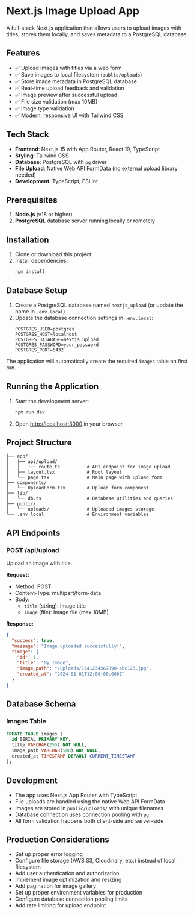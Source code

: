 # Next.js Image Upload App

A full-stack Next.js application that allows users to upload images with titles, stores them locally, and saves metadata to a PostgreSQL database.

## Features

- ✅ Upload images with titles via a web form
- ✅ Save images to local filesystem (`public/uploads`)
- ✅ Store image metadata in PostgreSQL database
- ✅ Real-time upload feedback and validation
- ✅ Image preview after successful upload
- ✅ File size validation (max 10MB)
- ✅ Image type validation
- ✅ Modern, responsive UI with Tailwind CSS

## Tech Stack

- **Frontend**: Next.js 15 with App Router, React 19, TypeScript
- **Styling**: Tailwind CSS
- **Database**: PostgreSQL with `pg` driver
- **File Upload**: Native Web API FormData (no external upload library needed)
- **Development**: TypeScript, ESLint

## Prerequisites

1. **Node.js** (v18 or higher)
2. **PostgreSQL** database server running locally or remotely

## Installation

1. Clone or download this project
2. Install dependencies:
   ```bash
   npm install
   ```

## Database Setup

1. Create a PostgreSQL database named `nextjs_upload` (or update the name in `.env.local`)
2. Update the database connection settings in `.env.local`:
   ```env
   POSTGRES_USER=postgres
   POSTGRES_HOST=localhost
   POSTGRES_DATABASE=nextjs_upload
   POSTGRES_PASSWORD=your_password
   POSTGRES_PORT=5432
   ```

The application will automatically create the required `images` table on first run.

## Running the Application

1. Start the development server:

   ```bash
   npm run dev
   ```

2. Open [http://localhost:3000](http://localhost:3000) in your browser

## Project Structure

```
├── app/
│   ├── api/upload/
│   │   └── route.ts          # API endpoint for image upload
│   ├── layout.tsx            # Root layout
│   └── page.tsx              # Main page with upload form
├── components/
│   └── UploadForm.tsx        # Upload form component
├── lib/
│   └── db.ts                 # Database utilities and queries
├── public/
│   └── uploads/              # Uploaded images storage
└── .env.local                # Environment variables
```

## API Endpoints

### POST /api/upload

Upload an image with title.

**Request:**

- Method: POST
- Content-Type: multipart/form-data
- Body:
  - `title` (string): Image title
  - `image` (file): Image file (max 10MB)

**Response:**

```json
{
  "success": true,
  "message": "Image uploaded successfully!",
  "image": {
    "id": 1,
    "title": "My Image",
    "image_path": "/uploads/1641234567890-abc123.jpg",
    "created_at": "2024-01-01T12:00:00.000Z"
  }
}
```

## Database Schema

### Images Table

```sql
CREATE TABLE images (
  id SERIAL PRIMARY KEY,
  title VARCHAR(255) NOT NULL,
  image_path VARCHAR(500) NOT NULL,
  created_at TIMESTAMP DEFAULT CURRENT_TIMESTAMP
);
```

## Development

- The app uses Next.js App Router with TypeScript
- File uploads are handled using the native Web API FormData
- Images are stored in `public/uploads/` with unique filenames
- Database connection uses connection pooling with `pg`
- All form validation happens both client-side and server-side

## Production Considerations

- Set up proper error logging
- Configure file storage (AWS S3, Cloudinary, etc.) instead of local filesystem
- Add user authentication and authorization
- Implement image optimization and resizing
- Add pagination for image gallery
- Set up proper environment variables for production
- Configure database connection pooling limits
- Add rate limiting for upload endpoint
